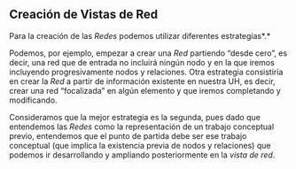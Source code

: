 ## Creación de Vistas de Red

Para la creación de las *Redes* podemos utilizar diferentes estrategias*.*

Podemos, por ejemplo, empezar a crear una *Red* partiendo “desde cero”, es decir, una red que de entrada no incluirá ningún nodo y en la que iremos incluyendo progresivamente nodos y relaciones. Otra estrategia consistiría en crear la *Red* a partir de información existente en nuestra UH, es decir, crear una red “focalizada” en algún elemento y que iremos completando y modificando.

Consideramos que la mejor estrategia es la segunda, pues dado que entendemos las *Redes* como la representación de un trabajo conceptual previo, entendemos que el punto de partida debe ser ese trabajo conceptual (que implica la existencia previa de nodos y relaciones) que podemos ir desarrollando y ampliando posteriormente en la *vista de red*.
